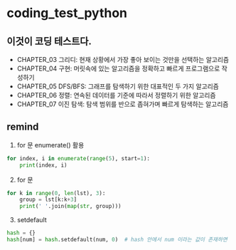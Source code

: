 # coding_test_python
## 이것이 코딩 테스트다.
* CHAPTER_03 그리디: 현재 상황에서 가장 좋아 보이는 것만을 선택하는 알고리즘
* CHAPTER_04 구현: 머릿속에 있는 알고리즘을 정확하고 빠르게 프로그램으로 작성하기
* CHAPTER_05 DFS/BFS: 그래프를 탐색하기 위한 대표적인 두 가지 알고리즘
* CHAPTER_06 정렬: 연속된 데이터를 기준에 따라서 정렬하기 위한 알고리즘
* CHAPTER_07 이진 탐색: 탐색 범위를 반으로 좁혀가며 빠르게 탐색하는 알고리즘
## remind
1. for 문 enumerate() 활용
```python
for index, i in enumerate(range(5), start=1):
    print(index, i)
```
2. for 문
```python
for k in range(0, len(lst), 3):
    group = lst[k:k+3]
    print(' '.join(map(str, group)))
```
3. setdefault
```python
hash = {}
hash[num] = hash.setdefault(num, 0)  # hash 안에서 num 이라는 값이 존재하면 그 값을 보여주고, 없다면 0을 반환한다.
```
